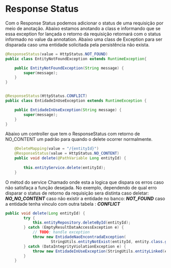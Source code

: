 
# Response Status
 Com o Response Status podemos adicionar o status de uma requisição por meio de anotação.
 Abaixo estamos anotando a class e informando que se essa exception for lançada o retorno
 da requisição retornará com o status informado no value da annotation.
Abaixo uma class de Exception para ser disparada caso uma entidade solicitada pela persistência
não exista.
~~~ java
@ResponseStatus(value = HttpStatus.NOT_FOUND)
public class EntityNotFoundException extends RuntimeException{

    public EntityNotFoundException(String message) {
        super(message);
    }
} 


@ResponseStatus(HttpStatus.CONFLICT)
public class EntidadeInUseException extends RuntimeException {

    public EntidadeInUseException(String message) {
        super(message);
    }   
}
~~~

Abaixo um controller que tem o ResponseStatus com retorno de NO_CONTENT
um padrão para quando o delete ocorrer normalmente.
~~~ java
    @DeleteMapping(value = "/{entityId}")
    @ResponseStatus(value = HttpStatus.NO_CONTENT)
    public void delete(@PathVariable Long entityId) {
      
        this.entityService.delete(entityId);
    }
~~~

O métod do service Chamado onde esta a logica que dispara os erros caso
não satisfaça a função desejada.
No exemplo, dependendo de qual erro disparar o status de retorno da requisição 
sera distinta
caso deletar: ***NO_NO_CONTENT***
caso não existir a entidade no banco: ***NOT_FOUND***
caso a entidade tenha vinculo com outra tabela : ***CONFLICT***
~~~ java
public void delete(Long entityId) {
        try {
            this.entityRepository.deleteById(entityId);
        } catch (EmptyResultDataAccessException e) {
            // TODO: handle exception
            throw new EntidadeNaoEncontradaException(
                    StringUtils.entityNotExist(entityId, entity.class.getSimpleName()));
        } catch (DataIntegrityViolationException e) {
            throw new EntidadeInUseException(StringUtils.entityLinked(entity.class.getSimpleName()));
        }
    }
~~~